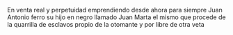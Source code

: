 En venta real y perpetuidad emprendiendo desde ahora para siempre Juan Antonio ferro su hijo en negro llamado Juan Marta el mismo que procede de la quarrilla de esclavos propio de la otomante y por libre de otra veta